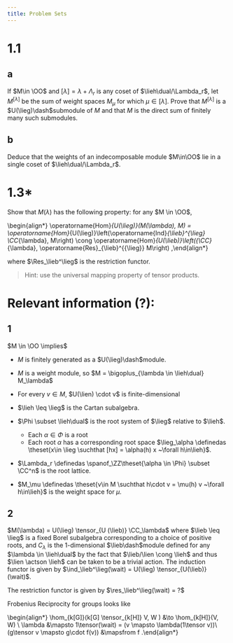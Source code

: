 ```yaml
---
title: Problem Sets
---
```


# 1.1

## a

If $M\in \OO$ and $[\lambda] = \lambda + \Lambda_r$ is any coset of $\lieh\dual/\Lambda_r$, let $M^{[\lambda]}$ be the sum of weight spaces $M_\mu$ for which $\mu \in [\lambda]$.
Prove that $M^{[\lambda]}$ is a $U(\lieg)\dash$submodule of $M$ and that $M$ is the direct sum of finitely many such submodules.

## b

Deduce that the weights of an indecomposable module $M\in\OO$ lie in a single coset of $\lieh\dual/\Lambda_r$.


# 1.3*

Show that $M(\lambda)$ has the following property: 
for any $M \in \OO$, 


\begin{align*}
\operatorname{Hom}_{U(\lieg)}(M(\lambda), M)
= \operatorname{Hom}_{U(\lieg)}\left(\operatorname{Ind}_{\lieb}^{\lieg} \CC_{\lambda}, M\right) 
\cong \operatorname{Hom}_{U(\lieb)}\left({\CC}_{\lambda}, \operatorname{Res}_{\lieb}^{{\lieg}} M\right)
,\end{align*}

where $\Res_\lieb^\lieg$ is the restriction functor.

> Hint: use the universal mapping property of tensor products.

# Relevant information (?):

## 1 

$M \in \OO \implies$

- $M$ is finitely generated as a $U(\lieg)\dash$module.
- $M$ is a weight module, so $M = \bigoplus_{\lambda \in \lieh\dual} M_\lambda$
- For every $v\in M$, $U(\lien) \cdot v$ is finite-dimensional

- $\lieh \leq \lieg$ is the Cartan subalgebra.
- $\Phi \subset \lieh\dual$ is the root system of $\lieg$ relative to $\lieh$.
  - Each $\alpha \in \Phi$ is a root
  - Each root $\alpha$ has a corresponding root space $\lieg_\alpha \definedas \theset{x\in \lieg \suchthat [hx] = \alpha(h) x ~\forall h\in\lieh}$.
- $\Lambda_r \definedas \spanof_\ZZ\theset{\alpha \in \Phi} \subset \CC^n$ is the root lattice.
- $M_\mu \definedas \theset{v\in  M \suchthat h\cdot v = \mu(h) v ~\forall h\in\lieh}$ is the weight space for $\mu$.


## 2
$M(\lambda) = U(\lieg) \tensor_{U (\lieb)} \CC_\lambda$ where $\lieb \leq \lieg$ is a fixed Borel subalgebra corresponding to a choice of positive roots, and $C_\lambda$ is the 1-dimensional $\lieb\dash$module defined for any $\lambda \in \lieh\dual$ by the fact that $\lieb/\lien \cong \lieh$ and thus $\lien \actson \lieh$ can be taken to be a trivial action.
The induction functor is given by $\ind_\lieb^\lieg(\wait) = U(\lieg) \tensor_{U(\lieb)} (\wait)$.

The restriction functor is given by $\res_\lieb^\lieg(\wait) = ?$


Frobenius Reciprocity for groups looks like

\begin{align*}
\hom_{k[G]}(k[G] \tensor_{k[H]} V, W  ) &\to \hom_{k[H]}(V, W) \\
\lambda &\mapsto 1\tensor(\wait) = (v \mapsto \lambda(1\tensor v))\\
(g\tensor v \mapsto g\cdot f(v)) &\mapsfrom f
.\end{align*}


